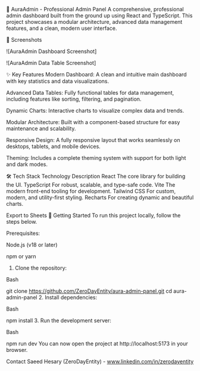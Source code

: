 🎨 AuraAdmin - Professional Admin Panel
A comprehensive, professional admin dashboard built from the ground up using React and TypeScript. This project showcases a modular architecture, advanced data management features, and a clean, modern user interface.

📸 Screenshots

![AuraAdmin Dashboard Screenshot]


![AuraAdmin Data Table Screenshot]

✨ Key Features
Modern Dashboard: A clean and intuitive main dashboard with key statistics and data visualizations.

Advanced Data Tables: Fully functional tables for data management, including features like sorting, filtering, and pagination.

Dynamic Charts: Interactive charts to visualize complex data and trends.

Modular Architecture: Built with a component-based structure for easy maintenance and scalability.

Responsive Design: A fully responsive layout that works seamlessly on desktops, tablets, and mobile devices.

Theming: Includes a complete theming system with support for both light and dark modes.

🛠️ Tech Stack
Technology	Description
React	The core library for building the UI.
TypeScript	For robust, scalable, and type-safe code.
Vite	The modern front-end tooling for development.
Tailwind CSS	For custom, modern, and utility-first styling.
Recharts	For creating dynamic and beautiful charts.

Export to Sheets
🚀 Getting Started
To run this project locally, follow the steps below.

Prerequisites:

Node.js (v18 or later)

npm or yarn

1. Clone the repository:

Bash

git clone https://github.com/ZeroDayEntity/aura-admin-panel.git
cd aura-admin-panel
2. Install dependencies:

Bash

npm install
3. Run the development server:

Bash

npm run dev
You can now open the project at http://localhost:5173 in your browser.

Contact
Saeed Hesary (ZeroDayEntity) - www.linkedin.com/in/zerodayentity